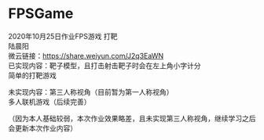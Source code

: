 # FPSGame
2020年10月25日作业FPS游戏 打靶  
陆晨阳  
微云链接：https://share.weiyun.com/J2q3EaWN  
已实现内容：靶子模型，且打击射击靶子时会在左上角小字计分  
           简单的打靶游戏  

未实现内容：第三人称视角（目前暂为第一人称视角）  
           多人联机游戏（后续完善）  

（因为本人基础较弱，本次作业效果略差，且未实现第三人称视角，继续学习之后会更新本次作业内容）  
